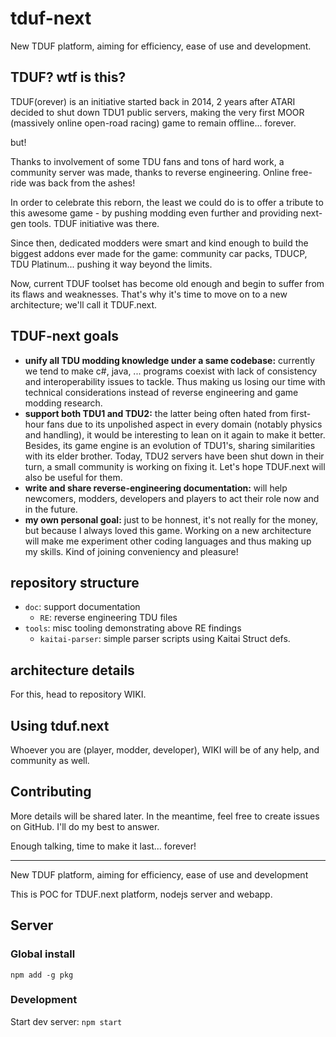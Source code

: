 # tduf-next
New TDUF platform, aiming for efficiency, ease of use and development.

## TDUF? wtf is this?
TDUF(orever) is an initiative started back in 2014, 2 years after ATARI decided to shut down TDU1 public servers, making the very first MOOR (massively online open-road racing) game to remain offline... forever.

but!

Thanks to involvement of some TDU fans and tons of hard work, a community server was made, thanks to reverse engineering. Online free-ride was back from the ashes!

In order to celebrate this reborn, the least we could do is to offer a tribute to this awesome game - by pushing modding even further and providing next-gen tools. TDUF initiative was there.

Since then, dedicated modders were smart and kind enough to build the biggest addons ever made for the game: community car packs, TDUCP, TDU Platinum... pushing it way beyond the limits.

Now, current TDUF toolset has become old enough and begin to suffer from its flaws and weaknesses. That's why it's time to move on to a new architecture; we'll call it TDUF.next.

## TDUF-next goals
- **unify all TDU modding knowledge under a same codebase:** currently we tend to make c#, java, ... programs coexist with lack of consistency and interoperability issues to tackle. Thus making us losing our time with technical considerations instead of reverse engineering and game modding research.
- **support both TDU1 and TDU2:** the latter being often hated from first-hour fans due to its unpolished aspect in every domain (notably physics and handling), it would be interesting to lean on it again to make it better. Besides, its game engine is an evolution of TDU1's, sharing similarities with its elder brother. Today, TDU2 servers have been shut down in their turn, a small community is working on fixing it. Let's hope TDUF.next will also be useful for them.
- **write and share reverse-engineering documentation:** will help newcomers, modders, developers and players to act their role now and in the future.
- **my own personal goal:** just to be honnest, it's not really for the money, but because I always loved this game. Working on a new architecture will make me experiment other coding languages and thus making up my skills. Kind of joining conveniency and pleasure!

## repository structure
- `doc`: support documentation
  - `RE`: reverse engineering TDU files
- `tools`: misc tooling demonstrating above RE findings
  - `kaitai-parser`: simple parser scripts using Kaitai Struct defs.
  
## architecture details
For this, head to repository WIKI.


## Using tduf.next
Whoever you are (player, modder, developer), WIKI will be of any help, and community as well.

## Contributing
More details will be shared later. In the meantime, feel free to create issues on GitHub. I'll do my best to answer.


Enough talking, time to make it last... forever!

---

New TDUF platform, aiming for efficiency, ease of use and development

This is POC for TDUF.next platform, nodejs server and webapp.

## Server

### Global install

    npm add -g pkg

### Development

Start dev server: `npm start`
